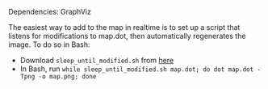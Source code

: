 Dependencies: GraphViz

The easiest way to add to the map in realtime is to set up a script that listens for modifications to map.dot, then automatically regenerates the image. To do so in Bash:

- Download `sleep_until_modified.sh` from [here]
- In Bash, run `while sleep_until_modified.sh map.dot; do dot map.dot -Tpng -o map.png; done`


[here]:https://bitbucket.org/denilsonsa/small_scripts/src/9159fee62dc7cca7f81f47cef41bd9ae1324553e/sleep_until_modified.sh?at=default
